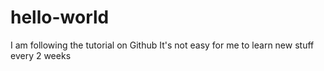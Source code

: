 # hello-world
I am following the tutorial on Github
It's not easy for me to learn new stuff every 2 weeks
